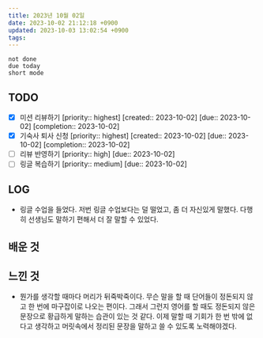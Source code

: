```yaml
---
title: 2023년 10월 02일
date: 2023-10-02 21:12:18 +0900
updated: 2023-10-03 13:02:54 +0900
tags: 
---
```


```tasks
not done 
due today
short mode
```

## TODO

- [x] 미션 리뷰하기  [priority:: highest]  [created:: 2023-10-02]  [due:: 2023-10-02]  [completion:: 2023-10-02]
- [x] 기숙사 퇴사 신청  [priority:: highest]  [created:: 2023-10-02]  [due:: 2023-10-02]  [completion:: 2023-10-02]
- [ ] 리뷰 반영하기  [priority:: high]  [due:: 2023-10-02]
- [ ] 링글 복습하기  [priority:: medium]  [due:: 2023-10-02]

## LOG

- 링글 수업을 들었다. 저번 링글 수업보다는 덜 떨었고, 좀 더 자신있게 말했다. 다행히 선생님도 말하기 편해서 더 잘 말할 수 있었다. 

## 배운 것

## 느낀 것

- 뭔가를 생각할 때마다 머리가 뒤죽박죽이다. 무슨 말을 할 때 단어들이 정돈되지 않고 한 번에 마구잡이로 나오는 편이다. 그래서 그런지 영어를 할 때도 정돈되지 않은 문장으로 황급하게 말하는 습관이 있는 것 같다. 이제 말할 때 기회가 한 번 밖에 없다고 생각하고 머릿속에서 정리된 문장을 말하고 쓸 수 있도록 노력해야겠다.